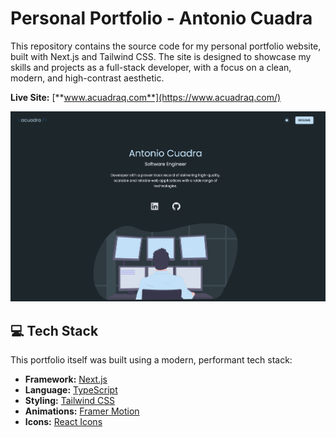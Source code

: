 # Personal Portfolio - Antonio Cuadra

This repository contains the source code for my personal portfolio website, built with Next.js and Tailwind CSS. The site is designed to showcase my skills and projects as a full-stack developer, with a focus on a clean, modern, and high-contrast aesthetic.

**Live Site:** [**www.acuadraq.com**](https://www.acuadraq.com/)

![Portfolio Screenshot](./public/portfolio-screenshot.png)

## 💻 Tech Stack

This portfolio itself was built using a modern, performant tech stack:

* **Framework:** [Next.js](https://nextjs.org/) 
* **Language:** [TypeScript](https://www.typescriptlang.org/)
* **Styling:** [Tailwind CSS](https://tailwindcss.com/)
* **Animations:** [Framer Motion](https://www.framer.com/motion/)
* **Icons:** [React Icons](https://react-icons.github.io/react-icons/)

